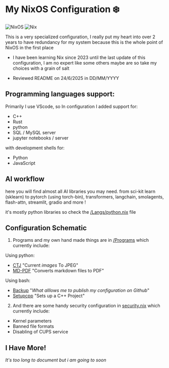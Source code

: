 # My NixOS Configuration ❄️

![NixOS](https://img.shields.io/badge/-NixOS-5277C3?style=flat-square&logo=nixos&logoColor=black) ![Nix](https://img.shields.io/badge/-Nix-7EBAFF?style=flat-square&logo=nixos&logoColor=black)

This is a very specialized configuration, I really put my heart into over 2 years to have redundancy for my system because this is the whole point of NixOS in the first place

- I have been learning Nix since 2023 until the last update of this configuration, I am no expert like some others maybe are so take my choices with a grain of salt

- Reviewed README on 24/6/2025 in DD/MM/YYYY

## Programming languages support:
  Primarily I use VScode, so In configuration I added support for:
  - C++
  - Rust
  - python
  - SQL / MySQL server
  - jupyter notebooks / server

  with development shells for:
  - Python
  - JavaScript

## AI workflow
here you will find almost all AI libraries you may need.
from sci-kit learn (sklearn) to pytorch (using torch-bin), transformers, langchain, smolagents, flash-attn, streamlit, gradio and more !

it's mostly python libraries so check the [/Langs/python.nix](https://github.com/Masrkai/Nix_Configuration/tree/main/Langs/python.nix "python_specifci_configuration") file

## Configuration Schematic
1. Programs and my own hand made things are in [/Programs](https://github.com/Masrkai/Nix_Configuration/tree/main/Programs "Programs") which currently include:

Using python:
* [CTJ](https://github.com/Masrkai/Nix_Configuration/blob/main/Programs/ctj.py "CTJ") "Current *images* To JPEG"
* [MD-PDF](https://github.com/Masrkai/Nix_Configuration/blob/main/Programs/MD-PDF.py "MD-PDF.py") "Converts markdown files to PDF"

Using bash:
* [Backup](https://github.com/Masrkai/Nix_Configuration/blob/main/Programs/backup.sh "backup.sh") "*What alllows me to publish my configuration on Github*"
* [Setupcpp](https://github.com/Masrkai/Nix_Configuration/blob/main/Programs/setupcpp.sh "setupcpp.sh") "Sets up a C++ Project"

2. And there are some handy security configuration in [security.nix](https://github.com/Masrkai/Nix_Configuration/blob/main/security.nix "security.nix") which currently include:

* Kernel parameters
* Banned file formats
* Disabling of CUPS service

## I Have More!

_It's too long to document but i am going to soon_
